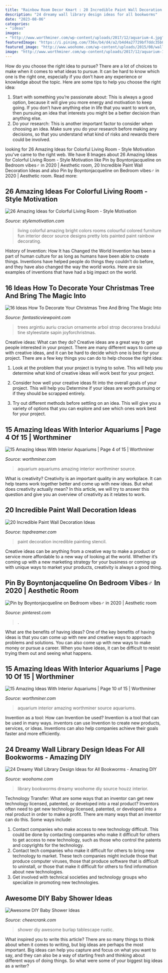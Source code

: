 ```yaml
---
title: "Rainbow Room Decor Kmart : 20 Incredible Paint Wall Decoration Ideas"
description: "24 dreamy wall library design ideas for all bookworms"
date: "2023-08-06"
categories:
- "ideas"
images:
- "http://www.worthminer.com/wp-content/uploads/2017/12/aquarium-4.jpg"
featuredImage: "https://i.pinimg.com/736x/b4/d4/a2/b4d4a27729bf7ddc35b06f399ee8696c.jpg"
featured_image: "http://www.woohome.com/wp-content/uploads/2015/08/wall-library-ideas-woohome-11.jpg"
image: "http://www.worthminer.com/wp-content/uploads/2017/12/aquarium-10.jpg"
---
```



How do you choose the right idea to pursue?
There are a lot of choices to make when it comes to what ideas to pursue. It can be hard to know which one is the right one, especially if you don’t have any experience or knowledge about the topic. Here are some tips to help you choose the right idea: 
1. Start with something you’re passionate about: This is always a good option, because it will give you more energy and motivation to keep going. If you don’t have anything else in life that you want to work on, then pursuing an idea that interests you might be a better decision than anything else. 
2. Do your research: This is another important factor to consider when choosing an idea. Make sure you do your research before making any decisions, so that you understand what kind of risks and rewards there could be involved. 

	

		
looking for 26 Amazing Ideas for Colorful Living Room - Style Motivation you've came to the right web. We have 8 Images about 26 Amazing Ideas for Colorful Living Room - Style Motivation like Pin by Boyntonjacqueline on Bedroom vibes‍♂️ in 2020 | Aesthetic room, 20 Incredible Paint Wall Decoration Ideas and also Pin by Boyntonjacqueline on Bedroom vibes‍♂️ in 2020 | Aesthetic room. Read more:
		
    
## 26 Amazing Ideas For Colorful Living Room - Style Motivation

<img loading=lazy src="http://www.stylemotivation.com/wp-content/uploads/2013/09/26-Amazing-Ideas-for-Colorful-Living-Room-3.jpg" onerror="this.onerror=null;this.src='https://tse2.mm.bing.net/th?id=OIP.uI8Qa1q4XuLTyMUOtOCvZgHaFL&amp;pid=15.1';" alt="26 Amazing Ideas for Colorful Living Room - Style Motivation">

_Source: stylemotivation.com_

>living colorful amazing bright colors rooms colourful colored furniture fun interior decor source designs pretty lots painted paint rainbow decorating. 

	

History of Invention: How It has Changed the World
Invention has been a part of human culture for as long as humans have been able to create things. Inventions have helped people do things they couldn’t do before, and they have also changed the way the world works. Here are six examples of inventions that have had a big impact on the world.

    
## 16 Ideas How To Decorate Your Christmas Tree And Bring The Magic Into

<img loading=lazy src="http://www.fantasticviewpoint.com/wp-content/uploads/2015/12/b55e455d462ee9984883d4d8d9c8660f-582x1024.jpg" onerror="this.onerror=null;this.src='https://tse2.mm.bing.net/th?id=OIP.k-EKdjR5C8JzkWRaiA_QZAHaNB&amp;pid=15.1';" alt="16 Ideas How To Decorate Your Christmas Tree And Bring The Magic Into">

_Source: fantasticviewpoint.com_

>trees argintiu auriu craciun ornamente arbol strop decorarea bradului tine styleestate sapin joyforchristmas. 

	

Creative ideas: What can they do?
Creative ideas are a great way to get people interested in your project. There are many different ways to come up with creative ideas, and it can be hard to decide which one is best for your project. There are a few key things you can do to help choose the right idea:
1. Look at the problem that your project is trying to solve. This will help you determine what kind of creative ideas will work best for your project.

2. Consider how well your creative ideas fit into the overall goals of your project. This will help you Determine if your ideas are worth pursuing or if they should be scrapped entirely.

3. Try out different methods before settling on an idea. This will give you a variety of options that you can explore and see which ones work best for your project.


    
## 15 Amazing Ideas With Interior Aquariums | Page 4 Of 15 | Worthminer

<img loading=lazy src="http://www.worthminer.com/wp-content/uploads/2017/12/aquarium-4.jpg" onerror="this.onerror=null;this.src='https://tse2.mm.bing.net/th?id=OIP.-NtFlA2ernCj172a3sOBkAHaJ4&amp;pid=15.1';" alt="15 Amazing Ideas With Interior Aquariums | Page 4 of 15 | Worthminer">

_Source: worthminer.com_

>aquarium aquariums amazing interior worthminer source. 

	

What is creativity?
Creativity is an important quality in any workplace. It can help teams work together better and come up with new ideas. But what does creativity actually mean? In this article, we will try to answer this question and give you an overview of creativity as it relates to work.

    
## 20 Incredible Paint Wall Decoration Ideas

<img loading=lazy src="https://www.topdreamer.com/wp-content/uploads/2013/11/paint-decoration2-634x860.jpg" onerror="this.onerror=null;this.src='https://tse3.mm.bing.net/th?id=OIP.LdGoC6Ba7MmndFO7MRBVeQHaKC&amp;pid=15.1';" alt="20 Incredible Paint Wall Decoration Ideas">

_Source: topdreamer.com_

>paint decoration incredible painting stencil. 

	

Creative ideas can be anything from a creative way to make a product or service more affordable to a new way of looking at the world. Whether it’s coming up with a new marketing strategy for your business or coming up with unique ways to market your products, creativity is always a good thing.

    
## Pin By Boyntonjacqueline On Bedroom Vibes‍♂️ In 2020 | Aesthetic Room

<img loading=lazy src="https://i.pinimg.com/736x/b4/d4/a2/b4d4a27729bf7ddc35b06f399ee8696c.jpg" onerror="this.onerror=null;this.src='https://tse4.mm.bing.net/th?id=OIP.fK3xWBc7oLr5J5Tnx2z7xQHaJ3&amp;pid=15.1';" alt="Pin by Boyntonjacqueline on Bedroom vibes‍♂️ in 2020 | Aesthetic room">

_Source: pinterest.com_

>. 

	

What are the benefits of having ideas?
One of the key benefits of having ideas is that you can come up with new and creative ways to approach problems and solutions. You can also come up with new ways to make money or pursue a career. When you have ideas, it can be difficult to resist trying them out and seeing what happens.

    
## 15 Amazing Ideas With Interior Aquariums | Page 10 Of 15 | Worthminer

<img loading=lazy src="http://www.worthminer.com/wp-content/uploads/2017/12/aquarium-10.jpg" onerror="this.onerror=null;this.src='https://tse2.mm.bing.net/th?id=OIP.siLimFr_VfT91IIY31TFaAHaLH&amp;pid=15.1';" alt="15 Amazing Ideas With Interior Aquariums | Page 10 of 15 | Worthminer">

_Source: worthminer.com_

>aquarium interior amazing worthminer source aquariums. 

	

Invention as a tool: How can Invention be used?
Invention is a tool that can be used in many ways. inventors can use Invention to create new products, services, or ideas. Inventions can also help companies achieve their goals faster and more efficiently.

    
## 24 Dreamy Wall Library Design Ideas For All Bookworms - Amazing DIY

<img loading=lazy src="http://www.woohome.com/wp-content/uploads/2015/08/wall-library-ideas-woohome-11.jpg" onerror="this.onerror=null;this.src='https://tse3.mm.bing.net/th?id=OIP.VXRvjPA92hm2mRufmvkzzQHaJ5&amp;pid=15.1';" alt="24 Dreamy Wall Library Design Ideas for All Bookworms - Amazing DIY">

_Source: woohome.com_

>library bookworms dreamy woohome diy source houzz interior. 

	

Technology Transfer: What are some ways that an inventor can get new technology licensed, patented, or developed into a real product?
Inventors often need to get new technology licensed, patented, or developed into a real product in order to make a profit. There are many ways that an inventor can do this. Some ways include: 
1. Contact companies who make access to new technology difficult. This could be done by contacting companies who make it difficult for others to get access to new technology, such as those who control the patents and copyrights for the technology. 
2. Contact tech companies who make it difficult for others to bring new technology to market. These tech companies might include those that produce computer viruses, those that produce software that is difficult to uninstall, or those that make it difficult for others to find information about new technologies. 
3. Get involved with technical societies and technology groups who specialize in promoting new technologies.

    
## Awesome DIY Baby Shower Ideas

<img loading=lazy src="https://www.cheercrank.com/wp-content/uploads/2017/03/11-gorgeous-diy-baby-shower-ideas.jpg" onerror="this.onerror=null;this.src='https://tse3.mm.bing.net/th?id=OIP.R-rpUx_PiccV9Itnq-cjiQHaLH&amp;pid=15.1';" alt="Awesome DIY Baby Shower Ideas">

_Source: cheercrank.com_

>shower diy awesome burlap tablescape rustic. 

	

What inspired you to write this article?
There are so many things to think about when it comes to writing, but big ideas are perhaps the most important. Big ideas can help you capture and focus on what you want to say, and they can also be a way of starting fresh and thinking about different ways of doing things. So what were some of your biggest big ideas as a writer?

